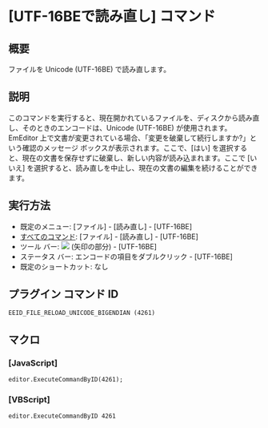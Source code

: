 # \[UTF-16BEで読み直し\] コマンド

## 概要

ファイルを Unicode (UTF-16BE) で読み直します。

## 説明

このコマンドを実行すると、現在開かれているファイルを、ディスクから読み直し、そのときのエンコードは、Unicode (UTF-16BE)
が使用されます。EmEditor 上で文書が変更されている場合、「変更を破棄して続行しますか?」という確認のメッセージ
ボックスが表示されます。ここで、\[はい\] を選択すると、現在の文書を保存せずに破棄し、新しい内容が読み込まれます。ここで \[いいえ\]
を選択すると、読み直しを中止し、現在の文書の編集を続けることができます。

## 実行方法

- 既定のメニュー: \[ファイル\] \- \[読み直し\] \- \[UTF-16BE\]
- [すべてのコマンド](../../glossary/allcommands): \[ファイル\] \- \[読み直し\] \- \[UTF-16BE\]
- ツール バー: ![](../../images/reload..png) (矢印の部分) \- \[UTF-16BE\]
- ステータス バー: エンコードの項目をダブルクリック \- \[UTF-16BE\]
- 既定のショートカット: なし

## プラグイン コマンド ID

```
EEID_FILE_RELOAD_UNICODE_BIGENDIAN (4261)
```

## マクロ

### \[JavaScript\]

```
editor.ExecuteCommandByID(4261);
```

### \[VBScript\]

```
editor.ExecuteCommandByID 4261
```
